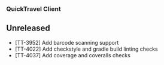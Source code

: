 ### QuickTravel Client

## Unreleased

* [TT-3952] Add barcode scanning support
* [TT-4022] Add checkstyle and gradle build linting checks
* [TT-4037] Add coverage and coveralls checks